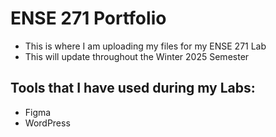 # ENSE 271 Portfolio
- This is where I am uploading my files for my ENSE 271 Lab
- This will update throughout the Winter 2025 Semester


## Tools that I have used during my Labs:
- Figma
- WordPress
